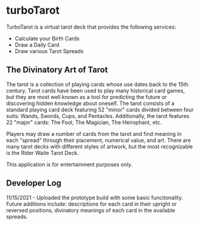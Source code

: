 # turboTarot

TurboTarot is a virtual tarot deck that provides the following services:
  * Calculate your Birth Cards
  * Draw a Daily Card
  * Draw various Tarot Spreads

The Divinatory Art of Tarot
---------------------------
The tarot is a collection of playing cards whose use dates back to the 15th century. Tarot cards have been used to play many historical card games, but they are most well known as a tool for predicting the future or discovering hidden knowledge about oneself. The tarot consists of a standard playing card deck featuring 52 "minor" cards divided between four suits: Wands, Swords, Cups, and Pentacles. Additionally, the tarot features 22 "major" cards: The Fool, The Magician, The Heirophant, etc.

Players may draw a number of cards from the tarot and find meaning in each "spread" through their placement, numerical value, and art. There are many tarot decks with different styles of artwork, but the most recognizable is the Rider Waite Tarot Deck.

This application is for entertainment purposes only.

Developer Log
-------------
11/15/2021 - Uploaded the prototype build with some basic funcitonality. Future additions include: descriptions for each card in their upright or reversed positions, divinatory meanings of each card in the available spreads.
